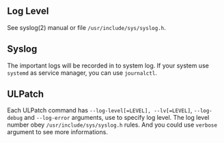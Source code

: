 
## Log Level

See syslog(2) manual or file `/usr/include/sys/syslog.h`.


## Syslog

The important logs will be recorded in to system log. If your system use `systemd` as service manager, you can use `journalctl`.


## ULPatch

Each ULPatch command has `--log-level[=LEVEL], --lv[=LEVEL]`, `--log-debug` and `--log-error` arguments, use to specify log level. The log level number obey `/usr/include/sys/syslog.h` rules. And you could use `verbose` argument to see more informations.

